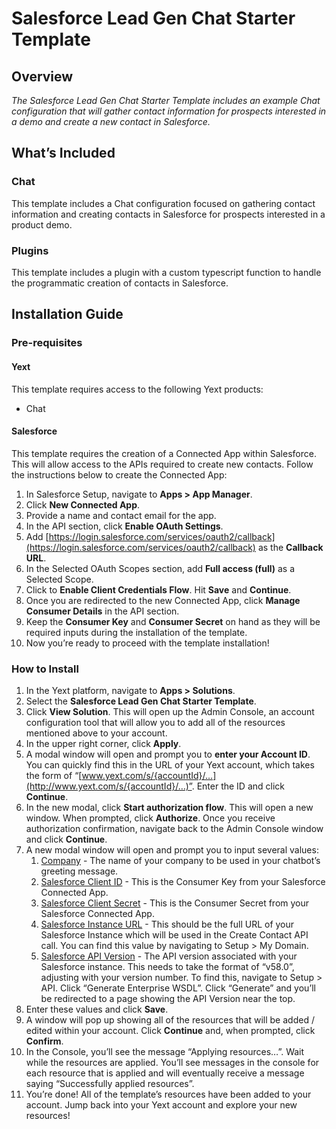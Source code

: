 # **Salesforce Lead Gen Chat Starter Template**

## **Overview**

_The Salesforce Lead Gen Chat Starter Template includes an example Chat configuration that will gather contact information for prospects interested in a demo and create a new contact in Salesforce._

## **What’s Included**

### Chat

This template includes a Chat configuration focused on gathering contact information and creating contacts in Salesforce for prospects interested in a product demo.

### Plugins

This template includes a plugin with a custom typescript function to handle the programmatic creation of contacts in Salesforce.

## **Installation Guide**

### Pre-requisites

#### Yext

This template requires access to the following Yext products:

- Chat

#### Salesforce

This template requires the creation of a Connected App within Salesforce. This will allow access to the APIs required to create new contacts. Follow the instructions below to create the Connected App:

1. In Salesforce Setup, navigate to **Apps > App Manager**.
2. Click **New Connected App**.
3. Provide a name and contact email for the app.
4. In the API section, click **Enable OAuth Settings**.
5. Add [https://login.salesforce.com/services/oauth2/callback](https://login.salesforce.com/services/oauth2/callback) as the **Callback URL**.
6. In the Selected OAuth Scopes section, add **Full access (full)** as a Selected Scope.
7. Click to **Enable Client Credentials Flow**. Hit **Save** and **Continue**.
8. Once you are redirected to the new Connected App, click **Manage Consumer Details** in the API section.
9. Keep the **Consumer Key** and **Consumer Secret** on hand as they will be required inputs during the installation of the template.
10. Now you’re ready to proceed with the template installation!

### How to Install

1. In the Yext platform, navigate to **Apps > Solutions**.
2. Select the **Salesforce Lead Gen Chat Starter Template**.
3. Click **View Solution**. This will open up the Admin Console, an account configuration tool that will allow you to add all of the resources mentioned above to your account.
4. In the upper right corner, click **Apply**.
5. A modal window will open and prompt you to **enter your Account ID**. You can quickly find this in the URL of your Yext account, which takes the form of “[www.yext.com/s/{accountId}/…](http://www.yext.com/s/{accountId}/…)”. Enter the ID and click **Continue**.
6. In the new modal, click **Start authorization flow**. This will open a new window. When prompted, click **Authorize**. Once you receive authorization confirmation, navigate back to the Admin Console window and click **Continue**.
7. A new modal window will open and prompt you to input several values:
   1. <span style="text-decoration:underline;">Company</span> - The name of your company to be used in your chatbot’s greeting message.
   2. <span style="text-decoration:underline;">Salesforce Client ID</span> - This is the Consumer Key from your Salesforce Connected App.
   3. <span style="text-decoration:underline;">Salesforce Client Secret</span> - This is the Consumer Secret from your Salesforce Connected App.
   4. <span style="text-decoration:underline;">Salesforce Instance URL</span> - This should be the full URL of your Salesforce Instance which will be used in the Create Contact API call. You can find this value by navigating to Setup > My Domain.
   5. <span style="text-decoration:underline;">Salesforce API Version</span> - The API version associated with your Salesforce instance. This needs to take the format of “v58.0”, adjusting with your version number. To find this, navigate to Setup > API. Click “Generate Enterprise WSDL”. Click “Generate” and you’ll be redirected to a page showing the API Version near the top.
8. Enter these values and click **Save**.
9. A window will pop up showing all of the resources that will be added / edited within your account. Click **Continue** and, when prompted, click **Confirm**.
10. In the Console, you’ll see the message “Applying resources…”. Wait while the resources are applied. You’ll see messages in the console for each resource that is applied and will eventually receive a message saying “Successfully applied resources”.
11. You’re done! All of the template’s resources have been added to your account. Jump back into your Yext account and explore your new resources!
